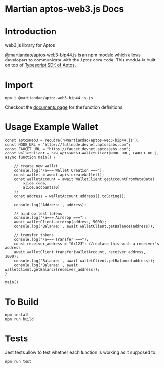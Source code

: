 # Martian aptos-web3.js Docs

# Introduction

web3.js library for Aptos

@martiandao/aptos-web3-bip44.js is an npm module which allows developers to communicate with the Aptos core code. This module is built on top of [Typescript SDK of Aptos](https://github.com/aptos-labs/aptos-core/tree/main/ecosystem/typescript/sdk).

# Import

```
npm i @martiandao/aptos-web3-bip44.js.js
```
Checkout the [documents page](https://github.com/martian-dao/aptos-web3.js/blob/main/docs/classes/WalletClient.md) for the function definitions.

# Usage Example Wallet

```
const aptosWeb3 = require('@martiandao/aptos-web3-bip44.js');
const NODE_URL = "https://fullnode.devnet.aptoslabs.com";
const FAUCET_URL = "https://faucet.devnet.aptoslabs.com";
const walletClient = new aptosWeb3.WalletClient(NODE_URL, FAUCET_URL);
async function main() {

    // create new wallet
    console.log("\n=== Wallet Creation ===");
    const wallet = await apis.createWallet();
    const walletAccount = await WalletClient.getAccountFromMetaData(
        alice.code,
        alice.accounts[0]
    );
    const address = walletAccount.address().toString();

    console.log('Address:', address);

    // airdrop test tokens
    console.log("\n=== Airdrop ===");
    await walletClient.airdrop(address, 5000);
    console.log('Balance:', await walletClient.getBalance(address));

    // transfer tokens
    console.log("\n=== Transfer ===");
    const receiver_address = "0x123"; //replace this with a receiver's address
    await walletClient.transfer(walletAccount, receiver_address, 1000);
    console.log('Balance:', await walletClient.getBalance(address));
    console.log('Balance:', await walletClient.getBalance(receiver_address));
}

main()

```

# To Build
```
npm install
npm run build
```

# Tests

Jest tests allow to test whether each function is working as it supposed to.

```
npm run test
```
